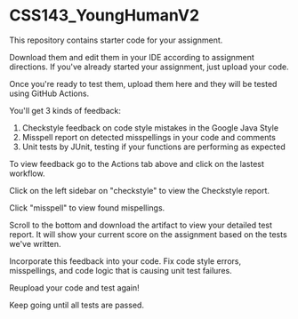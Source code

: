 # CSS143_YoungHumanV2

This repository contains starter code for your assignment. 

Download them and edit them in your IDE according to assignment directions. 
If you've already started your assignment, just upload your code. 

Once you're ready to test them, upload them here and they will be tested using GitHub Actions. 

You'll get 3 kinds of feedback:
1. Checkstyle feedback on code style mistakes in the Google Java Style 
2. Misspell report on detected misspellings in your code and comments
3. Unit tests by JUnit, testing if your functions are performing as expected

To view feedback go to the Actions tab above and click on the lastest workflow. 

Click on the left sidebar on "checkstyle" to view the Checkstyle report. 

Click "misspell" to view found mispellings. 

Scroll to the bottom and download the artifact to view your detailed test report. 
It will show your current score on the assignment based on the tests we've written. 

Incorporate this feedback into your code. Fix code style errors, misspellings, and code logic that is causing
unit test failures. 

Reupload your code and test again! 

Keep going until all tests are passed. 

